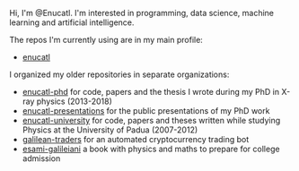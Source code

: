 Hi, I'm @Enucatl. I'm interested in programming, data science, machine learning and artificial intelligence.

The repos I'm currently using are in my main profile:

-  [enucatl](https://github.com/Enucatl)
  
I organized my older repositories in separate organizations:

- [enucatl-phd](https://github.com/orgs/enucatl-phd/repositories) for code, papers and the thesis I wrote during my PhD in X-ray physics (2013-2018)
- [enucatl-presentations](https://github.com/orgs/enucatl-presentations/repositories) for the public presentations of my PhD work
- [enucatl-university](https://github.com/orgs/enucatl-university/repositories) for code, papers and theses written while studying Physics at the University of Padua (2007-2012)
- [galilean-traders](https://github.com/orgs/galilean-traders/repositories) for an automated cryptocurrency trading bot
- [esami-galileiani](https://github.com/orgs/esami-galileiani/repositories) a book with physics and maths to prepare for college admission
